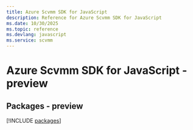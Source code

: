 ```yaml
---
title: Azure Scvmm SDK for JavaScript
description: Reference for Azure Scvmm SDK for JavaScript
ms.date: 10/30/2025
ms.topic: reference
ms.devlang: javascript
ms.service: scvmm
---
```

# Azure Scvmm SDK for JavaScript - preview
## Packages - preview
[!INCLUDE [packages](scvmm-index.md)]